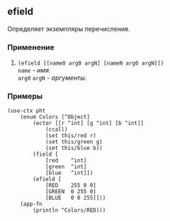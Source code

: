 ## efield
Определяет экземпляры перечисления.

### Применение

1. `(efield [[name0 arg0 argN] [nameN arg0 argN]])`<br>
`name` - _имя_.<br>
`arg0` `argN` - _аргументы_. 

### Примеры

```pihta
(use-ctx pht
    (enum Colors [^Object]
        (ector [[r ^int] [g ^int] [b ^int]]
            (ccall)
            (set this/red r)
            (set this/green g)
            (set this/blue b))
        (field [
            [red    ^int]
            [green  ^int]
            [blue   ^int]])
        (efield [
            [RED    255 0 0]
            [GREEN  0 255 0]
            [BLUE   0 0 255]]))
    (app-fn
        (println ^Colors/RED)))
```